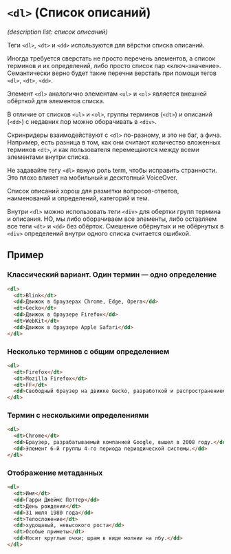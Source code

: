 # `<dl>` (Список описаний)

_(description list: список описаний)_

Теги `<dl>`, `<dt>` и `<dd>` используются для вёрстки списка описаний.

Иногда требуется сверстать не просто перечень элементов, а список терминов и их определений, либо просто список пар «ключ-значение». Семантически верно будет такие перечни верстать при помощи тегов `<dl>`, `<dt>`, `<dd>`.

Элемент `<dl>` аналогично элементам `<ul>` и `<ol>` является внешней обёрткой для элементов списка.

В отличие от списков `<ul>` и `<ol>`, группы терминов (`<dt>`) и описаний (`<dd>`) с недавних пор можно оборачивать в `<div>`.

Скринридеры взаимодействуют с `<dl>` по-разному, и это не баг, а фича. Например, есть разница в том, как они считают количество вложенных терминов `<dt>`, и как пользователя перемещаются между всеми элементами внутри списка.

Не задавайте тегу `<dl>` явную роль term, чтобы исправить странности. Это плохо влияет на мобильный и десктопный VoiceOver.

Список описаний хорош для разметки вопросов-ответов, наименований и определений, категорий и тем.

Внутри `<dl>` можно использовать теги `<div>` для обертки групп термина и описания. НО, мы либо оборачиваем все элементы, либо оставляем все теги `<dt>` и `<dd>` без обёрток. Смешение обёрнутых и не обёрнутых в `<div>` определений внутри одного списка считается ошибкой.

## Пример

### Классический вариант. Один термин — одно определение

```html
<dl>
  <dt>Blink</dt>
  <dd>Движок в браузерах Chrome, Edge, Opera</dd>
  <dt>Gecko</dt>
  <dd>Движок в браузере Firefox</dd>
  <dt>WebKit</dt>
  <dd>Движок в браузере Apple Safari</dd>
</dl>
```

### Несколько терминов с общим определением

```html
<dl>
  <dt>Firefox</dt>
  <dt>Mozilla Firefox</dt>
  <dt>FF</dt>
  <dd>Свободный браузер на движке Gecko, разработкой и распространением которого занимается Mozilla Corporation.</dd>
</dl>
```

### Термин с несколькими определениями

```html
<dl>
  <dt>Chrome</dt>
  <dd>Браузер, разрабатываемый компанией Google, вышел в 2008 году.</dd>
  <dd>Элемент 6-й группы 4-го периода периодической системы.</dd>
</dl>
```

### Отображение метаданных

```html
<dl>
  <dt>Имя</dt>
  <dd>Гарри Джеймс Поттер</dd>
  <dt>День рождения</dt>
  <dd>31 июля 1980 года</dd>
  <dt>Телосложение</dt>
  <dd>худощавый, невысокого роста</dd>
  <dt>Особые приметы</dt>
  <dd>Носит круглые очки; шрам в виде молнии на лбу.</dd>
</dl>
```
